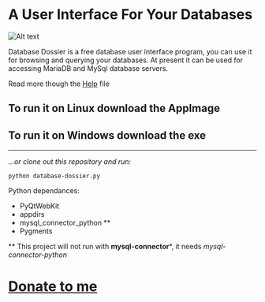 # A User Interface For Your Databases

![Alt text](artwork/screenshot-kde.png "Title")

Database Dossier is a free database user interface program, you can use it for browsing and querying your databases.
At present it can be used for accessing MariaDB and MySql database servers.

Read more though the [Help](doc/help.html) file

## To run it on Linux download the **AppImage**
## To run it on Windows download the **exe**

--------------------------------------------------

*...or clone out this repository and run:*

`python database-dossier.py`

Python dependances:
* PyQtWebKit
* appdirs
* mysql_connector_python **
* Pygments

** This project will not run with **mysql-connector***, it needs *mysql-connector-python*


# [Donate to me](https://www.patreon.com/nshiell)
